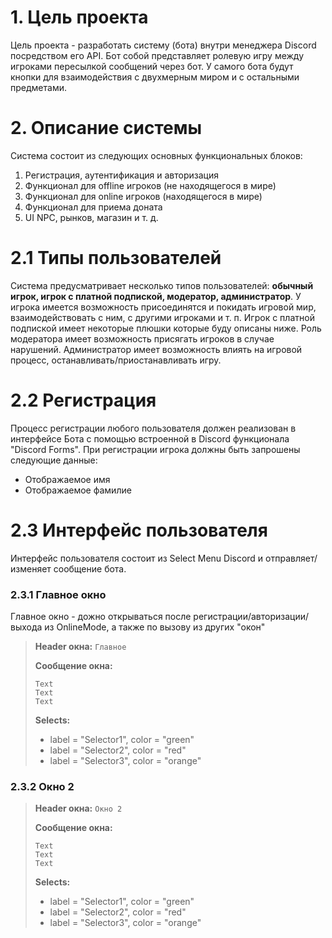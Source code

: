 # 1. Цель проекта
Цель проекта - разработать систему (бота) внутри менеджера Discord посредством его API. Бот собой представляет ролевую игру между игроками пересылкой сообщений через бот. У самого бота будут кнопки для взаимодействия с двухмерным миром и с остальными предметами.
# 2. Описание системы
Система состоит из следующих основных функциональных блоков:
1. Регистрация, аутентификация и авторизация
2. Функционал для offline игроков (не находящегося в мире)
3. Функционал для online игроков (находящегося в мире)
4. Функционал для приема доната
5. UI NPC, рынков, магазин и т. д.

# 2.1 Типы пользователей
Система предусматривает несколько типов пользователей: **обычный игрок, игрок с платной подпиской, модератор, администратор**.
У игрока имеется возможность присоединятся и покидать игровой мир, взаимодействовать с ним, с другими игроками и т. п.
Игрок с платной подпиской имеет некоторые плюшки которые буду описаны ниже.
Роль модератора имеет возможность присягать игроков в случае нарушений.
Администратор имеет возможность влиять на игровой процесс, останавливать/приостанавливать игру.

# 2.2 Регистрация
Процесс регистрации любого пользователя должен реализован в интерфейсе Бота с помощью встроенной в Discord функционала "Discord Forms". При регистрации игрока должны быть запрошены следующие данные:
- Отображаемое имя
- Отображаемое фамилие

# 2.3 Интерфейс пользователя
Интерфейс пользователя состоит из Select Menu Discord и отправляет/изменяет сообщение бота.

### 2.3.1 Главное окно
Главное окно - дожно открываться после регистрации/авторизации/выхода из OnlineMode, а также по вызову из других "окон"

>**Header окна:**
>```Главное```
>
>**Сообщение окна:**
>```
>Text
>Text
>Text
>```
>
>**Selects:**
>- label = "Selector1", color = "green"
>- label = "Selector2", color = "red"
>- label = "Selector3", color = "orange"

### 2.3.2 Окно 2
>**Header окна:**
>```Окно 2```
>
>**Сообщение окна:**
>```
>Text
>Text
>Text
>```
>
>**Selects:**
>- label = "Selector1", color = "green"
>- label = "Selector2", color = "red"
>- label = "Selector3", color = "orange"
